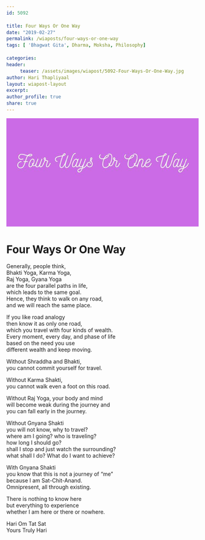 ```yaml
--- 
id: 5092

title: Four Ways Or One Way
date: "2019-02-27"
permalink: /wiaposts/four-ways-or-one-way
tags: [ 'Bhagwat Gita', Dharma, Moksha, Philosophy]    

categories: 
header:
     teaser: /assets/images/wiapost/5092-Four-Ways-Or-One-Way.jpg
author: Hari Thapliyaal 
layout: wiapost-layout
excerpt:  
author_profile: true 
share: true 
---
```


![Four Ways Or One Way](/assets/images/wiapost/5092-Four-Ways-Or-One-Way.jpg)     
   
# Four Ways Or One Way   
    
Generally, people think,     
Bhakti Yoga, Karma Yoga,     
Raj Yoga, Gyana Yoga     
are the four parallel paths in life,     
which leads to the same goal.     
Hence, they think to walk on any road,     
and we will reach the same place.    
    
If you like road analogy     
then know it as only one road,     
which you travel with four kinds of wealth.     
Every moment, every day, and phase of life     
based on the need you use     
different wealth and keep moving.    
    
Without Shraddha and Bhakti,     
you cannot commit yourself for travel.    
    
Without Karma Shakti,     
you cannot walk even a foot on this road.    
    
Without Raj Yoga, your body and mind     
will become weak during the journey and     
you can fall early in the journey.    
    
Without Gnyana Shakti     
you will not know, why to travel?     
where am I going? who is traveling?     
how long I should go?     
shall I stop and just watch the surrounding?     
what shall I do? What do I want to achieve?    
    
With Gnyana Shakti     
you know that this is not a journey of “me”     
because I am Sat-Chit-Anand.     
Omnipresent, all through existing.    
    
There is nothing to know here     
but everything to experience     
whether I am here or there or nowhere.    
    
Hari Om Tat Sat     
Yours Truly Hari    
